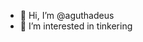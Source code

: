 - 👋 Hi, I’m @aguthadeus
- 👀 I’m interested in tinkering

<!---
aguthadeus/aguthadeus is a ✨ special ✨ repository because its `README.md` (this file) appears on your GitHub profile.
You can click the Preview link to take a look at your changes.
--->
